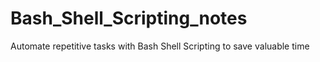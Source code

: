 # Bash_Shell_Scripting_notes
Automate repetitive  tasks with Bash Shell Scripting to save valuable time
